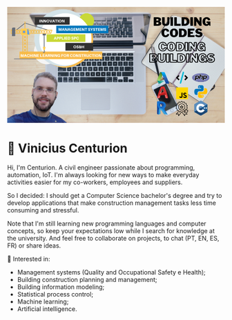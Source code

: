 ![vncenturion Github](vncenturionGITHUB.png)
# :construction_worker: Vinicius Centurion
Hi, I'm Centurion. A civil engineer passionate about programming, automation, IoT. I'm always looking for new ways to make everyday activities easier for my co-workers, employees and suppliers.

So I decided: I should get a Computer Science bachelor's degree and try to develop applications that make construction management tasks less time consuming and stressful.

Note that I'm still learning new programming languages and computer concepts, so keep your expectations low while I search for knowledge at the university. And feel free to collaborate on projects, to chat (PT, EN, ES, FR) or share ideas.

:pushpin: Interested in:
* Management systems (Quality and Occupational Safety e Health);
* Building construction planning and management;
* Building information modeling;
* Statistical process control;
* Machine learning;
* Artificial intelligence.
